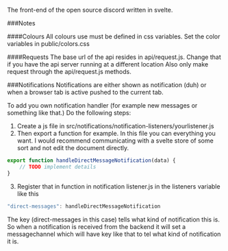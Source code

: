 The front-end of the open source discord written in svelte.


###Notes

####Colours
All colours use must be defined in css variables. Set the color variables in public/colors.css


####Requests
The base url of the api resides in api/request.js. Change that if you have the api server running at a different location
Also only make request through the api/request.js methods.

###Notifications
Notifications are either shown as notification (duh) or when a browser tab is active pushed to the current tab.

To add you own notification handler (for example new messages or something like that.) Do the following steps:
1. Create a js file in src/notifications/notification-listeners/yourlistener.js
2. Then export a function for example. In this file you can everything you want. I would recommend communicating with a svelte store of some sort and not edit the document directly.
```js
export function handleDirectMessageNotification(data) {
    // TODO implement details
}
```
3. Register that in function in notification listener.js in the listeners variable like this
```js
"direct-messages": handleDirectMessageNotification
```
The key (direct-messages in this case) tells what kind of notification this is. So when a notification is received from the backend it will set a messagechannel which will have key like that to tel what kind of notification it is.

